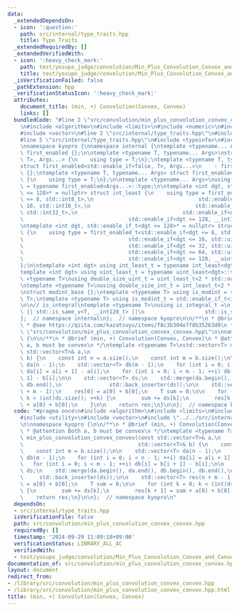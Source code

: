 ```yaml
---
data:
  _extendedDependsOn:
  - icon: ':question:'
    path: src/internal/type_traits.hpp
    title: Type Traits
  _extendedRequiredBy: []
  _extendedVerifiedWith:
  - icon: ':heavy_check_mark:'
    path: test/yosupo_judge/convolution/Min_Plus_Convolution_Convex_and_Convex.test.cpp
    title: test/yosupo_judge/convolution/Min_Plus_Convolution_Convex_and_Convex.test.cpp
  _isVerificationFailed: false
  _pathExtension: hpp
  _verificationStatusIcon: ':heavy_check_mark:'
  attributes:
    document_title: (min, +) Convolution(Convex, Convex)
    links: []
  bundledCode: "#line 2 \"src/convolution/min_plus_convolution_convex_convex.hpp\"\
    \n#include <algorithm>\n#include <limits>\n#include <numeric>\n#include <utility>\n\
    #include <vector>\n#line 2 \"src/internal/type_traits.hpp\"\n#include <iostream>\n\
    #line 5 \"src/internal/type_traits.hpp\"\n#include <typeinfo>\n#include <cstdint>\n\
    \nnamespace kyopro {\nnamespace internal {\ntemplate <typename... Args> struct\
    \ first_enabled {};\n\ntemplate <typename T, typename... Args>\nstruct first_enabled<std::enable_if<true,\
    \ T>, Args...> {\n    using type = T;\n};\ntemplate <typename T, typename... Args>\n\
    struct first_enabled<std::enable_if<false, T>, Args...>\n    : first_enabled<Args...>\
    \ {};\ntemplate <typename T, typename... Args> struct first_enabled<T, Args...>\
    \ {\n    using type = T;\n};\n\ntemplate <typename... Args>\nusing first_enabled_t\
    \ = typename first_enabled<Args...>::type;\n\ntemplate <int dgt, std::enable_if_t<dgt\
    \ <= 128>* = nullptr> struct int_least {\n    using type = first_enabled_t<std::enable_if<dgt\
    \ <= 8, std::int8_t>,\n                                 std::enable_if<dgt <=\
    \ 16, std::int16_t>,\n                                 std::enable_if<dgt <= 32,\
    \ std::int32_t>,\n                                 std::enable_if<dgt <= 64, std::int64_t>,\n\
    \                                 std::enable_if<dgt <= 128, __int128_t>>;\n};\n\
    \ntemplate <int dgt, std::enable_if_t<dgt <= 128>* = nullptr> struct uint_least\
    \ {\n    using type = first_enabled_t<std::enable_if<dgt <= 8, std::uint8_t>,\n\
    \                                 std::enable_if<dgt <= 16, std::uint16_t>,\n\
    \                                 std::enable_if<dgt <= 32, std::uint32_t>,\n\
    \                                 std::enable_if<dgt <= 64, std::uint64_t>,\n\
    \                                 std::enable_if<dgt <= 128, __uint128_t>>;\n\
    };\n\ntemplate <int dgt> using int_least_t = typename int_least<dgt>::type;\n\
    template <int dgt> using uint_least_t = typename uint_least<dgt>::type;\n\ntemplate\
    \ <typename T>\nusing double_size_uint_t = uint_least_t<2 * std::numeric_limits<T>::digits>;\n\
    \ntemplate <typename T>\nusing double_size_int_t = int_least_t<2 * std::numeric_limits<T>::digits>;\n\
    \nstruct modint_base {};\ntemplate <typename T> using is_modint = std::is_base_of<modint_base,\
    \ T>;\ntemplate <typename T> using is_modint_t = std::enable_if_t<is_modint<T>::value>;\n\
    \n\n// is_integral\ntemplate <typename T>\nusing is_integral_t =\n    std::enable_if_t<std::is_integral_v<T>\
    \ || std::is_same_v<T, __int128_t> ||\n                   std::is_same_v<T, __uint128_t>>;\n\
    };  // namespace internal\n};  // namespace kyopro\n\n/**\n * @brief Type Traits\n\
    \ * @see https://qiita.com/kazatsuyu/items/f8c3b304e7f8b35263d8\n */\n#line 8\
    \ \"src/convolution/min_plus_convolution_convex_convex.hpp\"\n\nnamespace kyopro\
    \ {\n\n/**\n * @brief (min, +) Convolution(Convex, Convex)\n * @attention Both\
    \ a, b must be convex\n */\ntemplate <typename T>\nstd::vector<T> min_plus_convolution_convex_convex(const\
    \ std::vector<T>& a,\n                                                  std::vector<T>&\
    \ b) {\n    const int n = a.size();\n    const int m = b.size();\n\n    std::vector<T>\
    \ da(n - 1);\n    std::vector<T> db(m - 1);\n    for (int i = 0; i < n - 1; ++i)\
    \ da[i] = a[i + 1] - a[i];\n    for (int i = 0; i < m - 1; ++i) db[i] = b[i +\
    \ 1] - b[i];\n\n    std::vector<T> ds;\n    std::merge(da.begin(), da.end(), db.begin(),\
    \ db.end(),\n               std::back_inserter(ds));\n\n    std::vector<T> res(n\
    \ + m - 1);\n    res[0] = a[0] + b[0];\n    T sum = 0;\n\n    for (int k = 0;\
    \ k < (int)ds.size(); ++k) {\n        sum += ds[k];\n        res[k + 1] = sum\
    \ + a[0] + b[0];\n    }\n\n    return res;\n}\n\n};  // namespace kyopro\n"
  code: "#pragma once\n#include <algorithm>\n#include <limits>\n#include <numeric>\n\
    #include <utility>\n#include <vector>\n#include \"../../src/internal/type_traits.hpp\"\
    \n\nnamespace kyopro {\n\n/**\n * @brief (min, +) Convolution(Convex, Convex)\n\
    \ * @attention Both a, b must be convex\n */\ntemplate <typename T>\nstd::vector<T>\
    \ min_plus_convolution_convex_convex(const std::vector<T>& a,\n              \
    \                                    std::vector<T>& b) {\n    const int n = a.size();\n\
    \    const int m = b.size();\n\n    std::vector<T> da(n - 1);\n    std::vector<T>\
    \ db(m - 1);\n    for (int i = 0; i < n - 1; ++i) da[i] = a[i + 1] - a[i];\n \
    \   for (int i = 0; i < m - 1; ++i) db[i] = b[i + 1] - b[i];\n\n    std::vector<T>\
    \ ds;\n    std::merge(da.begin(), da.end(), db.begin(), db.end(),\n          \
    \     std::back_inserter(ds));\n\n    std::vector<T> res(n + m - 1);\n    res[0]\
    \ = a[0] + b[0];\n    T sum = 0;\n\n    for (int k = 0; k < (int)ds.size(); ++k)\
    \ {\n        sum += ds[k];\n        res[k + 1] = sum + a[0] + b[0];\n    }\n\n\
    \    return res;\n}\n\n};  // namespace kyopro\n"
  dependsOn:
  - src/internal/type_traits.hpp
  isVerificationFile: false
  path: src/convolution/min_plus_convolution_convex_convex.hpp
  requiredBy: []
  timestamp: '2024-09-29 11:09:18+09:00'
  verificationStatus: LIBRARY_ALL_AC
  verifiedWith:
  - test/yosupo_judge/convolution/Min_Plus_Convolution_Convex_and_Convex.test.cpp
documentation_of: src/convolution/min_plus_convolution_convex_convex.hpp
layout: document
redirect_from:
- /library/src/convolution/min_plus_convolution_convex_convex.hpp
- /library/src/convolution/min_plus_convolution_convex_convex.hpp.html
title: (min, +) Convolution(Convex, Convex)
---
```

